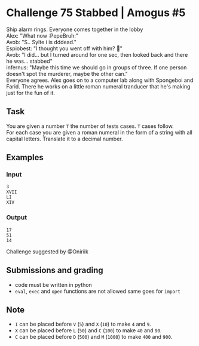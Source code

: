 # Challenge 75 Stabbed | Amogus #5

Ship alarm rings. Everyone comes together in the lobby  
Alex: "What now :PepeBruh:"  
Avob: "S.. Sylte i is dddead."  
Espiobest: "I thought you went off with him? 🤨"  
Avob: "I did... but I turned around for one sec, then looked back and there he was... stabbed"  
infernus: "Maybe this time we should go in groups of three. If one person doesn't spot the murderer, maybe the other can."  
Everyone agrees. Alex goes on to a computer lab along with Spongeboi and Farid. There he works on a little roman numeral tranducer that he's making just for the fun of it.

## Task

You are given a number `T` the number of tests cases. `T` cases follow.  
For each case you are given a roman numeral in the form of a string with all capital letters. Translate it to a decimal number.

## Examples

### Input
```
3
XVII
LI
XIV
```

### Output
```
17
51
14
```

Challenge suggested by @Oniriik

## Submissions and grading

- code must be written in python
- `eval`, `exec` and `open` functions are not allowed same goes for `import`


## Note

- `I` can be placed before `V` (`5`) and `X` (`10`) to make `4` and `9`.
- `X` can be placed before `L` (`50`) and `C` (`100`) to make `40` and `90`.
- `C` can be placed before `D` (`500`) and `M` (`1000`) to make `400` and `900`.
